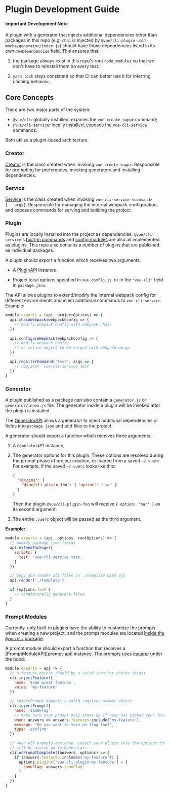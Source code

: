 # Plugin Development Guide

#### Important Development Note

A plugin with a generator that injects additional dependencies other than packages in this repo (e.g. `chai` is injected by `@vue/cli-plugin-unit-mocha/generator/index.js`) should have those dependencies listed in its own `devDependencies` field. This ensures that:

1. the package always exist in this repo's root `node_modules` so that we don't have to reinstall them on every test.

2. `yarn.lock` stays consistent so that CI can better use it for inferring caching behavior.

## Core Concepts

There are two major parts of the system:

- `@vue/cli`: globally installed, exposes the `vue create <app>` command;
- `@vue/cli-service`: locally installed, exposes the `vue-cli-service` commands.

Both utilize a plugin-based architecture.

### Creator

[Creator][creator-class] is the class created when invoking `vue create <app>`. Responsible for prompting for preferences, invoking generators and installing dependencies.

### Service

[Service][service-class] is the class created when invoking `vue-cli-service <command> [...args]`. Responsible for managing the internal webpack configuration, and exposes commands for serving and building the project.

### Plugin

Plugins are locally installed into the project as dependencies. `@vue/cli-service`'s [built-in commands][commands] and [config modules][config] are also all implemented as plugins. This repo also contains a number of plugins that are published as individual packages.

A plugin should export a function which receives two arguments:

- A [PluginAPI][plugin-api] instance

- Project local options specified in `vue.config.js`, or in the `"vue-cli"` field in `package.json`.

The API allows plugins to extend/modify the internal webpack config for different environments and inject additional commands to `vue-cli-service`. Example:

``` js
module.exports = (api, projectOptions) => {
  api.chainWebpack(webpackConfig => {
    // modify webpack config with webpack-chain
  })

  api.configureWepback(webpackConfig => {
    // modify webpack config
    // or return object to be merged with webpack-merge
  })

  api.regsiterCommand('test', args => {
    // register `vue-cli-service test`
  })
}
```

### Generator

A plugin published as a package can also contain a `generator.js` or `generator/index.js` file. The generator inside a plugin will be invoked after the plugin is installed.

The [GeneratorAPI][generator-api] allows a generator to inject additional dependencies or fields into `package.json` and add files to the project.

A generator should export a function which receives three arguments:

1. A `GeneratorAPI` instance;

2. The generator options for this plugin. These options are resolved during the prompt phase of project creation, or loaded from a saved `~/.vuerc`. For example, if the saved `~/.vuerc` looks like this:

    ``` json
    {
      "plugins": {
        "@vue/cli-plugin-foo": { "option": "bar" }
      }
    }
    ```

    Then the plugin `@vue/cli-plugin-foo` will receive `{ option: 'bar' }` as its second argument.

3. The entire `.vuerc` object will be passed as the third argument.

**Example:**

``` js
module.exports = (api, options, rootOptions) => {
  // modify package.json fields
  api.extendPackage({
    scripts: {
      test: 'vue-cli-service test'
    }
  })

  // copy and render all files in ./template with ejs
  api.render('./template')

  if (options.foo) {
    // conditionally generate files
  }
}
```

### Prompt Modules

Currently, only built-in plugins have the ability to customize the prompts when creating a new project, and the prompt modules are located [inside the `@vue/cli` package][prompt-modules].

A prompt module should export a function that recieves a [PromptModuleAPI][prompt-api] instance. The prompts uses [inquirer](https://github.com/SBoudrias/Inquirer.js) under the hood:

``` js
module.exports = api => {
  // a feature object should be a valid inquirer choice object
  cli.injectFeature({
    name: 'Some great feature',
    value: 'my-feature'
  })

  // injectPrompt expects a valid inquirer prompt object
  cli.injectPrompt({
    name: 'someFlag',
    // make sure your prompt only shows up if user has picked your feature
    when: answers => answers.features.include('my-feature'),
    message: 'Do you want to turn on flag foo?',
    type: 'confirm'
  })

  // when all prompts are done, inject your plugin into the options that
  // will be passed on to Generators
  cli.onPromptComplete((answers, options) => {
    if (answers.features.includes('my-feature')) {
      options.plugins['vue-cli-plugin-my-feature'] = {
        someFlag: answers.someFlag
      }
    }
  })
}
```

[creator-class]: https://github.com/vuejs/vue-cli/tree/next/packages/@vue/cli/lib/Creator.js
[service-class]: https://github.com/vuejs/vue-cli/tree/next/packages/@vue/cli-service/lib/Service.js
[generator-api]: https://github.com/vuejs/vue-cli/tree/next/packages/@vue/cli/lib/GeneratorAPI.js
[commands]: https://github.com/vuejs/vue-cli/tree/next/packages/@vue/cli-service/lib/commands
[config]: https://github.com/vuejs/vue-cli/tree/next/packages/@vue/cli-service/lib/config
[plugin-api]: https://github.com/vuejs/vue-cli/tree/next/packages/@vue/cli-service/lib/PluginAPI.js
[prompt-modules]: https://github.com/vuejs/vue-cli/tree/next/packages/%40vue/cli/lib/promptModules
